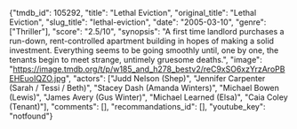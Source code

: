 {"tmdb_id": 105292, "title": "Lethal Eviction", "original_title": "Lethal Eviction", "slug_title": "lethal-eviction", "date": "2005-03-10", "genre": ["Thriller"], "score": "2.5/10", "synopsis": "A first time landlord purchases a run-down, rent-controlled apartment building in hopes of making a solid investment. Everything seems to be going smoothly until, one by one, the tenants begin to meet strange, untimely gruesome deaths.", "image": "https://image.tmdb.org/t/p/w185_and_h278_bestv2/reC9xSO6xzYrzAroPBEHEuoIQZO.jpg", "actors": ["Judd Nelson (Shep)", "Jennifer Carpenter (Sarah / Tessi / Beth)", "Stacey Dash (Amanda Winters)", "Michael Bowen (Lewis)", "James Avery (Gus Winter)", "Michael Learned (Elsa)", "Caia Coley (Tenant)"], "comments": [], "recommandations_id": [], "youtube_key": "notfound"}